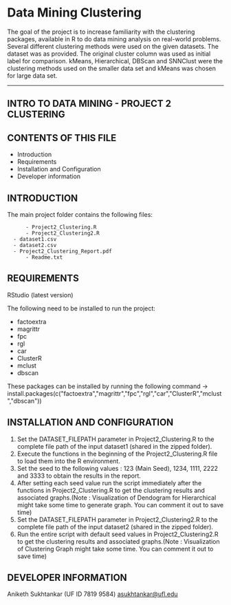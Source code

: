 # Data Mining Clustering
The goal of the project is to increase familiarity with the clustering packages, available in R to do data mining analysis on real-world problems. Several different clustering methods were used on the given datasets. The dataset was as provided. The original cluster column was used as initial label for comparison. kMeans, Hierarchical, DBScan and SNNClust were the clustering methods used on the smaller data set and kMeans was chosen for large data set.

-------------------------------------------------------
 INTRO TO DATA MINING - PROJECT 2 CLUSTERING 
-------------------------------------------------------

CONTENTS OF THIS FILE 
---------------------
    
 * Introduction
 * Requirements
 * Installation and Configuration
 * Developer information


INTRODUCTION
------------
The main project folder contains the following files:

          - Project2_Clustering.R
          - Project2_Clustering2.R
	  - dataset1.csv
	  - dataset2.csv
	  - Project2_Clustering_Report.pdf
          - Readme.txt


REQUIREMENTS
------------
RStudio (latest version)

The following need to be installed to run the project:
* factoextra
* magrittr
* fpc
* rgl
* car
* ClusterR
* mclust
* dbscan

These packages can be installed by running the following command 
-> install.packages(c("factoextra","magrittr","fpc","rgl","car","ClusterR","mclust","dbscan"))


INSTALLATION AND CONFIGURATION
------------------------------
1. Set the DATASET_FILEPATH parameter in Project2_Clustering.R to the complete file path of the input dataset1 (shared in the zipped folder).
2. Execute the functions in the beginning of the Project2_Clustering.R file to load them into the R environment.
3. Set the seed to the following values : 123 (Main Seed), 1234, 1111, 2222 and 3333 to obtain the results in the report.
4. After setting each seed value run the script immediately after the functions in Project2_Clustering.R to get the clustering results and associated graphs.(Note : Visualization of Dendogram for Hierarchical might take some time to generate graph. You can comment it out to save time)
5. Set the DATASET_FILEPATH parameter in Project2_Clustering2.R to the complete file path of the input dataset2 (shared in the zipped folder).
6. Run the entire script with default seed values in Project2_Clustering2.R to get the clustering results and associated graphs.(Note : Visualization of Clustering Graph might take some time. You can comment it out to save time)

DEVELOPER INFORMATION
---------------------

  Aniketh Sukhtankar (UF ID 7819 9584) asukhtankar@ufl.edu
